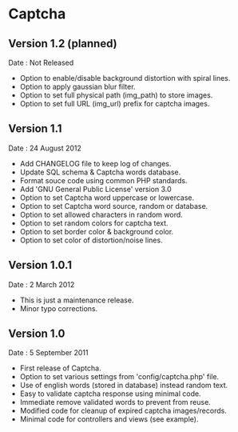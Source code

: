 # Captcha


## Version 1.2 (planned)

Date : Not Released

* Option to enable/disable background distortion with spiral lines.
* Option to apply gaussian blur filter.
* Option to set full physical path (img_path) to store images.
* Option to set full URL (img_url) prefix for captcha images.


## Version 1.1

Date : 24 August 2012

* Add CHANGELOG file to keep log of changes.
* Update SQL schema & Captcha words database.
* Format souce code using common PHP standards.
* Add 'GNU General Public License' version 3.0
* Option to set Captcha word uppercase or lowercase.
* Option to set Captcha word source, random or database.
* Option to set allowed characters in random word.
* Option to set random colors for captcha text.
* Option to set border color & background color.
* Option to set color of distortion/noise lines.


## Version 1.0.1

Date : 2 March 2012

* This is just a maintenance release.
* Minor typo corrections.


## Version 1.0

Date : 5 September 2011

* First release of Captcha.
* Option to set various settings from 'config/captcha.php' file.
* Use of english words (stored in database) instead random text.
* Easy to validate captcha response using minimal code.
* Immediate remove validated words to prevent from reuse.
* Modified code for cleanup of expired captcha images/records.
* Minimal code for controllers and views (see example).

